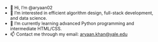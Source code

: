 - 👋 Hi, I’m @aryaan02
- 👀 I’m interested in efficient algorithm design, full-stack development, and data science.
- 🌱 I’m currently learning advanced Python programming and intermediate HTML/CSS.
- 📫 Contact me through my email: aryaan.khan@yale.edu

<!---
aryaan02/aryaan02 is a ✨ special ✨ repository because its `README.md` (this file) appears on your GitHub profile.
You can click the Preview link to take a look at your changes.
--->
